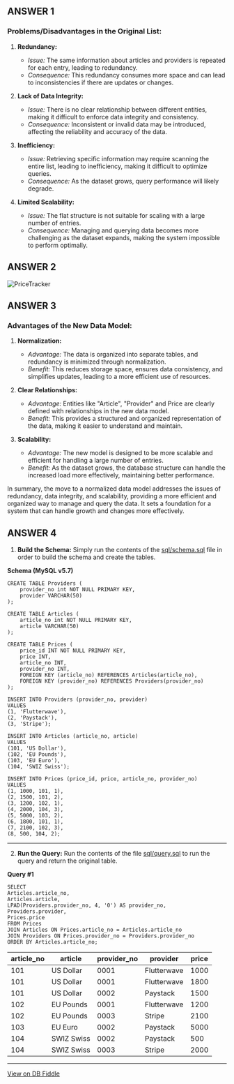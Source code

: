 ## ANSWER 1

<!-- ## Problems/Disadvantages in the Original List:

Redundancy: The original list has repeated information for the same article and provider.
Lack of Data Integrity: There's no clear relationship between different entities (e.g., articles, providers).
Inefficiency: Retrieving specific information may require scanning the entire list, which can be inefficient for large datasets.
Limited Scalability: The flat structure may not scale well with thousands of entries. -->

### Problems/Disadvantages in the Original List:

1. **Redundancy:**
   - *Issue:* The same information about articles and providers is repeated for each entry, leading to redundancy.
   - *Consequence:* This redundancy consumes more space and can lead to inconsistencies if there are updates or changes.

2. **Lack of Data Integrity:**
   - *Issue:* There is no clear relationship between different entities, making it difficult to enforce data integrity and consistency.
   - *Consequence:* Inconsistent or invalid data may be introduced, affecting the reliability and accuracy of the data.

3. **Inefficiency:**
   - *Issue:* Retrieving specific information may require scanning the entire list, leading to inefficiency, making it difficult to optimize queries.
   - *Consequence:* As the dataset grows, query performance will likely degrade.

4. **Limited Scalability:**
   - *Issue:* The flat structure is not suitable for scaling with a large number of entries.
   - *Consequence:* Managing and querying data becomes more challenging as the dataset expands, making the system impossible to perform optimally.



## ANSWER 2

![PriceTracker](https://github.com/coderboy-exe/info-challenge/assets/71130767/4ec504a6-4b4f-4068-a2a7-3d0b773accf8)




## ANSWER 3

### Advantages of the New Data Model:

1. **Normalization:**
   - *Advantage:* The data is organized into separate tables, and redundancy is minimized through normalization.
   - *Benefit:* This reduces storage space, ensures data consistency, and simplifies updates, leading to a more efficient use of resources.

2. **Clear Relationships:**
   - *Advantage:* Entities like "Article", "Provider" and Price are clearly defined with relationships in the new data model.
   - *Benefit:* This provides a structured and organized representation of the data, making it easier to understand and maintain.

3. **Scalability:**
   - *Advantage:* The new model is designed to be more scalable and efficient for handling a large number of entries.
   - *Benefit:* As the dataset grows, the database structure can handle the increased load more effectively, maintaining better performance.

In summary, the move to a normalized data model addresses the issues of redundancy, data integrity, and scalability, providing a more efficient and organized way to manage and query the data. It sets a foundation for a system that can handle growth and changes more effectively.



## ANSWER 4

1. **Build the Schema:** Simply run the contents of the [sql/schema.sql](sql/schema.sql) file in order to build the schema and create the tables.

**Schema (MySQL v5.7)**

    CREATE TABLE Providers (
    	provider_no int NOT NULL PRIMARY KEY,
    	provider VARCHAR(50)
    );
    
    CREATE TABLE Articles (
    	article_no int NOT NULL PRIMARY KEY,
    	article VARCHAR(50)
    );
    
    CREATE TABLE Prices (
        price_id INT NOT NULL PRIMARY KEY,
        price INT,
        article_no INT,
        provider_no INT,
        FOREIGN KEY (article_no) REFERENCES Articles(article_no),
        FOREIGN KEY (provider_no) REFERENCES Providers(provider_no)
    );
    
    INSERT INTO Providers (provider_no, provider)
    VALUES
    (1, 'Flutterwave'),
    (2, 'Paystack'),
    (3, 'Stripe');
    
    INSERT INTO Articles (article_no, article)
    VALUES
    (101, 'US Dollar'),
    (102, 'EU Pounds'),
    (103, 'EU Euro'),
    (104, 'SWIZ Swiss');
    
    INSERT INTO Prices (price_id, price, article_no, provider_no)
    VALUES
    (1, 1000, 101, 1),
    (2, 1500, 101, 2),
    (3, 1200, 102, 1),
    (4, 2000, 104, 3),
    (5, 5000, 103, 2),
    (6, 1800, 101, 1),
    (7, 2100, 102, 3),
    (8, 500, 104, 2);
      
---

2. **Run the Query:** Run the contents of the file [sql/query.sql](sql/query.sql) to run the query and return the original table.

**Query #1**

    SELECT 
    Articles.article_no,
    Articles.article,
    LPAD(Providers.provider_no, 4, '0') AS provider_no,
    Providers.provider,
    Prices.price
    FROM Prices
    JOIN Articles ON Prices.article_no = Articles.article_no
    JOIN Providers ON Prices.provider_no = Providers.provider_no
    ORDER BY Articles.article_no;

| article_no | article    | provider_no | provider    | price |
| ---------- | ---------- | ----------- | ----------- | ----- |
| 101        | US Dollar  | 0001        | Flutterwave | 1000  |
| 101        | US Dollar  | 0001        | Flutterwave | 1800  |
| 101        | US Dollar  | 0002        | Paystack    | 1500  |
| 102        | EU Pounds  | 0001        | Flutterwave | 1200  |
| 102        | EU Pounds  | 0003        | Stripe      | 2100  |
| 103        | EU Euro    | 0002        | Paystack    | 5000  |
| 104        | SWIZ Swiss | 0002        | Paystack    | 500   |
| 104        | SWIZ Swiss | 0003        | Stripe      | 2000  |

---

[View on DB Fiddle](https://www.db-fiddle.com/f/7bmFueK5xmNaQKw6k2YB5j/2)
